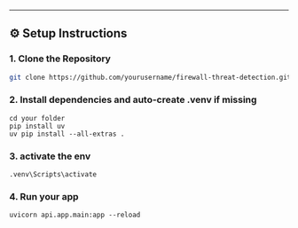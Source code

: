 
---

## ⚙️ Setup Instructions

### 1. Clone the Repository

```bash
git clone https://github.com/yourusername/firewall-threat-detection.git
```
### 2. Install dependencies and auto-create .venv if missing
```
cd your folder
pip install uv
uv pip install --all-extras .
```
### 3. activate the env
```.venv\Scripts\activate ```

### 4. Run your app
```uvicorn api.app.main:app --reload```
